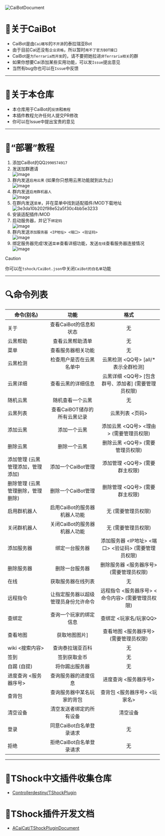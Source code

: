 ![CaiBotDocument](https://socialify.git.ci/ACaiCat/CaiBotDocument/image?description=1&font=Inter&forks=1&issues=1&language=1&logo=https%3A%2F%2Fq1.qlogo.cn%2Fg%3Fb%3Dqq%26nk%3D2990574917%26s%3D100&name=1&owner=1&pattern=Solid&pulls=1&stargazers=1&theme=Light)

# 📄关于CaiBot

- CaiBot是由`Cai瞎写`的`不开源`的泰拉瑞亚Bot
- 由于目前Cai还没有`企业资格`，所以暂时`用不了官方BOT接口`
- CaiBot是`为Terraria而开发`的，请不要把她拉进`非Terraria相关`的群
- 如果你想要Cai添加某些实用功能，可以发`Issue`提出意见
- 当然有bug你也可以在`Issue`中反馈

---

# 💾关于本仓库

- 本仓库用于CaiBot的`反馈`和`教程`
- 本插件教程允许任何人提交PR修改
- 你可以在Issue中提出宝贵的意见

---

# 📖“部署”教程

1. 添加CaiBot的QQ`2990574917`
2. 发送加群邀请  
   ![image](https://github.com/ACaiCat/CaiBotDocument/assets/62058454/e1a0bc5e-8bb8-4c61-91b2-e9c14670d547)
3. 群内发送`启用云黑` (如果你只想用云黑功能就到此为止)  
   ![image](https://github.com/ACaiCat/CaiBotDocument/assets/62058454/f9a5b29d-878e-4337-9477-7d447f6d5552)
4. 群内发送`启用群机器人`  
   ![image](https://github.com/ACaiCat/CaiBotDocument/assets/62058454/fd5fe27c-9f55-4631-88ed-f7ae71f7c3ea)
5. 在群内发送`菜单`，并在菜单中找到适配插件/MOD下载地址  
   ![3e3da10b202f98e52a5f30c4bb5e3233](https://github.com/ACaiCat/CaiBotDocument/assets/62058454/0d742a3b-840e-4f6e-8082-b6345314e2f9)
6. 安装适配插件/MOD
7. 启动服务器，并记下`绑定码`  
   ![image](https://github.com/ACaiCat/CaiBotDocument/assets/62058454/faa545f2-9db5-4d25-9e14-efc06c027086)
8. 群内发送`添加服务器 <IP地址> <端口> <验证码>`  
   ![image](https://github.com/ACaiCat/CaiBotDocument/assets/62058454/fd65a900-3332-4861-8542-1d24ef41a660)
9. 绑定服务器完成!发送`菜单`查看详细功能，发送`在线`查看服务器连接情况  
   ![image](https://github.com/ACaiCat/CaiBotDocument/assets/62058454/b7f5d96d-b411-4dd1-b7c8-f1598576a763)
> [!CAUTION]
> 你可以在`tshock/CaiBot.json`中关闭`CaiBot的白名单`功能

---

# 🔍命令列表

| 命令(别名)                        |                 功能                 |                        格式                         |
| --------------------------------- | :----------------------------------: | :-------------------------------------------------: |
| 关于                              |        查看CaiBot的信息和状态        |                         无                          |
| 云黑帮助                          |           查看云黑帮助清单           |                         无                          |
| 菜单                              |          查看服务器相关功能          |                         无                          |
| 云黑检测                          |       检查用户是否在云黑名单中       |         云黑检测 <QQ号> [all/*表示全群检测]         |
| 云黑详细                          |          查看云黑的详细信息          | 云黑详细 <QQ号> [包含群号、添加者] (需要管理员权限) |
| 随机云黑                          |           随机查看一个云黑           |                         无                          |
| 云黑列表                          |     查看CaiBOT储存的所有云黑记录     |                   云黑列表 <页码>                   |
| 添加云黑                          |             添加一个云黑             |               添加云黑 <QQ号> <理由> (需要管理员权限)              |
| 删除云黑                          |             删除一个云黑             |                   删除云黑 <QQ号> (需要管理员权限)                |
| 添加管理 (云黑管理添加，管理添加) |          添加一个CaiBot管理          |                   添加管理 <QQ号> (需要群主权限)                   |
| 删除管理 (云黑管理删除，管理删除) |          删除一个CaiBot管理          |                   删除管理 <QQ号> (需要群主权限)                 |
| 启用群机器人                      |     启用CaiBot的服务器机器人功能     |                         无 (需要管理员权限)                         |
| 关闭群机器人                      |     关闭CaiBot的服务器机器人功能     |                         无 (需要管理员权限)                          |
| 添加服务器                        |            绑定一台服务器            |         添加服务器 <IP地址> <端口> <验证码> (需要管理员权限)         |
| 删除服务器                        |            删除一台服务器            |               删除服务器 <服务器序号> (需要管理员权限)               |
| 在线                              |          获取服务器在线列表          |                         无                          |
| 远程指令                          | 让指定服务器以超级管理员身份允许命令 |          远程指令 <服务器序号> <命令内容> (需要管理员权限)          |
| 查绑定                            |        查询一个玩家的绑定信息        |               查绑定 <玩家名/玩家QQ>                |
| 查看地图                          |            获取地图图片]             |                查看地图 <服务器序号> (需要管理员权限)               |
| wiki <搜索内容>                   |           查询泰拉瑞亚百科           |                         无                          |
| 签到                              |             签到获取金币             |                         无                          |
| 自踢 (自提)                       |            将你踢出服务器            |                         无                          |
| 进度查询 <服务器序号>             |         查询服务器的进度信息         |                进度查询 <服务器序号>                |
| 查背包                            |      查询服务器中某名玩家的背包      |            查背包 <服务器序号> <玩家名>             |
| 清空设备                          |       清空发送者绑定的所有设备       |                      清空设备                       |
| 登录                              |       同意CaiBot白名单登录请求       |                         无                          |
| 拒绝                              |       拒绝CaiBot白名单登录请求       |                         无                          |

---

# 🧪TShock中文插件收集仓库

- [Controllerdestiny/TShockPlugin](https://github.com/Controllerdestiny/TShockPlugin)

# 🧰TShock插件开发文档

- [ACaiCat/TShockPluginDocument](https://github.com/ACaiCat/TShockPluginDocument)
